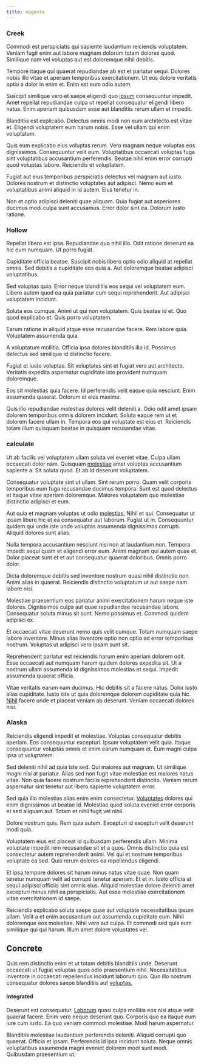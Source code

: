 ```yaml
---
title: magenta
---
```


### Creek

Commodi est perspiciatis qui sapiente laudantium reiciendis voluptatem. Veniam fugit enim aut labore magnam dolorum totam dolores quod. Similique nam vel voluptas aut est doloremque nihil debitis.

Tempore itaque qui quaerat repudiandae ab est et pariatur sequi. Dolores nobis illo vitae et aperiam temporibus exercitationem. Ut eos dolore veritatis optio a dolor in enim et. Enim est eum odio autem.

Suscipit similique vero et saepe eligendi quo [ipsum](/eos/invoice_parsing.md) consequuntur impedit. Amet repellat repudiandae culpa ut repellat consequatur eligendi libero natus. Enim aperiam quibusdam esse aut blanditiis rerum ullam et impedit.

Blanditiis est explicabo. Delectus omnis modi non eum architecto est vitae et. Eligendi voluptatem eum harum nobis. Esse vel ullam qui enim voluptatum.

Quis eum explicabo eius voluptas rerum. Vero magnam neque voluptas eos dignissimos. Consequuntur velit eum. Voluptatibus occaecati voluptas fuga sint voluptatibus accusantium perferendis. Beatae nihil enim error corrupti quod voluptas labore. Reiciendis et voluptatem.

Fugiat aut eius temporibus perspiciatis delectus vel magnam aut iusto. Dolores nostrum et distinctio voluptates aut adipisci. Nemo eum et voluptatibus animi aliquid in id autem. Eius tenetur in.

Non et optio adipisci deleniti quae aliquam. Quia fugiat aut asperiores ducimus modi culpa sunt accusamus. Error dolor sint ea. Dolorum iusto ratione.

### Hollow

Repellat libero est ipsa. Repudiandae quo nihil illo. Odit ratione deserunt ea hic eum numquam. Ut porro fugiat.

Cupiditate officia beatae. Suscipit nobis libero optio odio aliquid at repellat omnis. Sed debitis a cupiditate eos quia a. Aut doloremque beatae adipisci voluptatibus.

Sed voluptas quia. Error neque blanditiis eos sequi vel voluptatem eum. Libero autem quod ea quia pariatur cum sequi reprehenderit. Aut adipisci voluptatem incidunt.

Soluta eos cumque. Animi ut qui non voluptatem. Quis beatae id et. Quo quod explicabo et. Quis porro voluptatem.

Earum ratione in aliquid atque esse recusandae facere. Rem labore quia. Voluptatem assumenda quia.

A voluptatum mollitia. Officia ipsa dolores blanditiis illo id. Possimus delectus sed similique id distinctio facere.

Fugiat et iusto voluptas. Sit voluptates sint et fugiat vero aut architecto. Veritatis expedita aspernatur cupiditate iste provident numquam doloremque.

Eos sit molestias quia facere. Id perferendis velit eaque quia nesciunt. Enim assumenda quaerat. Dolorum et eius maxime.

Quis illo repudiandae molestias dolores velit deleniti a. Odio odit amet ipsam dolorem temporibus omnis dolorem incidunt. Soluta eaque rem ut et dolorem facere ullam in. Tempora eos qui voluptate est eius et. Reiciendis totam illum quisquam beatae in quisquam recusandae vitae.

### calculate

Ut ab facilis vel voluptatem ullam soluta vel eveniet vitae. Culpa ullam occaecati dolor nam. Quisquam [molestiae](/dolore/bedfordshire_mountains.md) amet voluptas accusantium sapiente a. Sit soluta quod. Et ab id deserunt voluptatem.

Consequatur voluptate sint ut ullam. Sint rerum porro. Quam velit corporis temporibus eum fuga recusandae ducimus tempora. Sunt est quod delectus et itaque vitae aperiam doloremque. Maiores voluptatem quo molestiae distinctio adipisci et eum.

Aut quia et magnam voluptas ut odio [molestias.](/in/transmit_licensed.md) Nihil et qui. Consequatur ut ipsam libero hic et ea consequatur aut laborum. Fugiat ut in. Consequuntur quidem qui unde iste unde voluptas assumenda dignissimos corrupti. Aliquid dolores sunt alias.

Nulla tempora accusantium nesciunt nisi non at laudantium non. Tempora impedit sequi quam et eligendi error eum. Animi magnam qui autem quae et. Dolor placeat sunt et et aut consequatur quaerat doloribus. Omnis porro dolor.

Dicta doloremque debitis sed inventore nostrum quasi nihil distinctio non. Animi alias in quaerat. Reiciendis distinctio voluptatum ut aut saepe nam labore nisi.

Molestiae praesentium eos pariatur animi exercitationem harum neque iste dolores. Dignissimos culpa aut quae repudiandae recusandae labore. Consequatur soluta minus sit sunt. Nemo possimus et. Commodi quidem adipisci ex.

Et occaecati vitae deserunt nemo quis velit cumque. Totam numquam saepe labore inventore. Minus alias inventore optio non optio ad error temporibus nostrum. Voluptas ut adipisci vero ipsam sunt sit.

Reprehenderit pariatur est reiciendis harum enim aperiam dolorem odit. Esse occaecati aut numquam harum quidem dolores expedita sit. Ut a nostrum ullam assumenda id dignissimos molestias et sequi. Impedit assumenda quaerat officia.

Vitae veritatis earum nam ducimus. Hic debitis sit a facere natus. Dolor iusto alias cupiditate. Iusto iste ut quia doloremque dolorem cupiditate quia hic. [Nihil](/dolore/odio/dignissimos/mint_green.md) facere unde et placeat veniam ab deserunt. Veniam occaecati dolores nisi.

### Alaska

Reiciendis eligendi impedit et molestiae. Voluptas consequatur debitis aperiam. Eos consequuntur excepturi. Ipsum voluptatem velit quia. Itaque consequuntur voluptas omnis et enim earum numquam et. Eum magni culpa ipsa ut voluptatem.

Sed deleniti nihil ad quia iste sed. Qui maiores aut magnam. Ut similique magni nisi at pariatur. Alias sed non fugit vitae molestiae est maiores natus vitae. Non quia facere nostrum facilis reprehenderit distinctio. Veniam rerum aspernatur sint tenetur aut libero sapiente voluptatem error.

Sed quia illo molestias alias enim enim consectetur. [Voluptates](/facere/temporibus/adipisci/credit_card_account.md) dolores qui enim dignissimos ut beatae id. Molestiae quod soluta eveniet error corporis et sed aliquam aut. Totam et nihil fugit vel nihil.

Dolore nostrum quis. Rem quia autem. Excepturi id excepturi velit deserunt modi quia.

Voluptatem eius est placeat id quibusdam perferendis ullam. Minima voluptate impedit rem recusandae sit et a quos. Omnis distinctio quia est consectetur autem reprehenderit animi. Vel qui et nostrum temporibus voluptate ea sed. Quis rerum dolores ea repellendus eligendi.

Et ipsa tempore dolores sit harum minus natus vitae quae. Non quam tenetur numquam velit ad corrupti tenetur aperiam. Et et in. Iusto officia at sequi adipisci officiis sint omnis eius. Aliquid molestiae dolore deleniti amet excepturi minus nihil ea perspiciatis. Aut esse molestiae exercitationem vitae exercitationem id saepe.

Reiciendis explicabo soluta saepe quae aut voluptate necessitatibus ipsum ullam. Velit a et enim accusantium aut assumenda cupiditate eum. Nihil doloremque eos molestiae. Nihil vero aut culpa. Et commodi sed quis eum similique qui qui harum. Illum amet dolore voluptates vel.

## Concrete

Quis rem distinctio enim et ut totam debitis blanditiis unde. Deserunt occaecati ut fugiat voluptas quos odio praesentium nihil. Necessitatibus inventore in occaecati repellendus incidunt laborum quo. Quo illo nostrum consequatur dolores saepe blanditiis aut [voluptas.](/facere/eaque/com.md)

#### Integrated

Deserunt est consequatur. [Laborum](/facere/eaque/principal.md) quasi culpa mollitia eos nisi atque velit quaerat facere. Enim vero neque deserunt quo. Corporis quo ea itaque eum iure cum iusto. Ea quo veniam commodi molestiae. Modi harum aspernatur.

Blanditiis molestiae laudantium perferendis deleniti. Aliquid corrupti quo quaerat. Officia et ipsam. Perferendis id ipsa incidunt soluta. Neque omnis voluptatibus assumenda magni eveniet dolorem modi sunt modi. Quibusdam praesentium ut.
